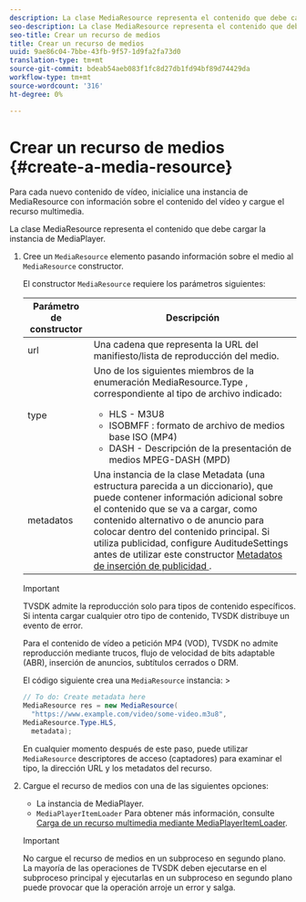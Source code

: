 ```yaml
---
description: La clase MediaResource representa el contenido que debe cargar la instancia de MediaPlayer.
seo-description: La clase MediaResource representa el contenido que debe cargar la instancia de MediaPlayer.
seo-title: Crear un recurso de medios
title: Crear un recurso de medios
uuid: 9ae86c04-7bbe-43fb-9f57-1d9fa2fa73d0
translation-type: tm+mt
source-git-commit: bdeab54aeb083f1fc8d27db1fd94bf89d74429da
workflow-type: tm+mt
source-wordcount: '316'
ht-degree: 0%

---
```



# Crear un recurso de medios {#create-a-media-resource}

Para cada nuevo contenido de vídeo, inicialice una instancia de MediaResource con información sobre el contenido del vídeo y cargue el recurso multimedia.

La clase MediaResource representa el contenido que debe cargar la instancia de MediaPlayer.

1. Cree un `MediaResource` elemento pasando información sobre el medio al `MediaResource` constructor.

   El constructor `MediaResource` requiere los parámetros siguientes:

   <table id="table_22886D6770FB45E99D35D0B90E6CC302"> 
   <thead> 
   <tr> 
      <th colname="col1" class="entry"> Parámetro de constructor </th> 
      <th colname="col2" class="entry"> Descripción </th> 
   </tr> 
   </thead>
   <tbody> 
   <tr> 
      <td colname="col1"> <span class="codeph"> url </span> </td> 
      <td colname="col2"> Una cadena que representa la URL del manifiesto/lista de reproducción del medio. </td> 
   </tr> 
   <tr> 
      <td colname="col1"> <span class="codeph"> type </span> </td> 
      <td colname="col2"> Uno de los siguientes miembros de la enumeración <span class="codeph"> MediaResource.Type </span> , correspondiente al tipo de archivo indicado: 
      <ul id="ul_C286ED3C31364B858A1C9AF3356E9282"> 
      <li id="li_25B24EF76D8849DE8764539F25E435FA"> <span class="codeph"> HLS </span> - M3U8 </li> 
      <li id="li_1344A41B434D49229E392F1AAF9ECA81"> <span class="codeph"> ISOBMFF </span> : formato de archivo de medios base ISO (MP4) </li> 
      <li id="li_92392073B7334916B06B16570C51AC91"> <span class="codeph"> DASH </span> - Descripción de la presentación de medios MPEG-DASH (MPD) </li> 
      </ul> </td> 
   </tr> 
   <tr> 
      <td colname="col1"> <span class="codeph"> metadatos </span> </td> 
      <td colname="col2"> Una instancia de la <span class="codeph"> clase Metadata </span> (una estructura parecida a un diccionario), que puede contener información adicional sobre el contenido que se va a cargar, como contenido alternativo o de anuncio para colocar dentro del contenido principal. Si utiliza publicidad, configure <span class="codeph"> AuditudeSettings </span> antes de utilizar este constructor <a href="/help/programming/tvsdk-3x-android-prog/android-3x-advertising/ad-insertion/ad-insertion-metadata/android-3x-ad-insertion-metadata.md"> Metadatos de inserción de publicidad </a>. </td> 
   </tr> 
   </tbody> 
   </table>

   >[!IMPORTANT]
   >
   >TVSDK admite la reproducción solo para tipos de contenido específicos. Si intenta cargar cualquier otro tipo de contenido, TVSDK distribuye un evento de error.
   >
   >Para el contenido de vídeo a petición MP4 (VOD), TVSDK no admite reproducción mediante trucos, flujo de velocidad de bits adaptable (ABR), inserción de anuncios, subtítulos cerrados o DRM.

   El código siguiente crea una `MediaResource` instancia:        >

   ```java
   // To do: Create metadata here 
   MediaResource res = new MediaResource( 
     "https://www.example.com/video/some-video.m3u8",  
   MediaResource.Type.HLS, 
     metadata); 
   ```

   En cualquier momento después de este paso, puede utilizar `MediaResource` descriptores de acceso (captadores) para examinar el tipo, la dirección URL y los metadatos del recurso.

1. Cargue el recurso de medios con una de las siguientes opciones:

   * La instancia de MediaPlayer.
   * `MediaPlayerItemLoader` Para obtener más información, consulte [Carga de un recurso multimedia mediante MediaPlayerItemLoader](../../../tvsdk-3x-android-prog/android-3x-content-playback-options-android2/mediaplayer-initialize-for-video/android-3x-media-resource-mediaplayeritemloader.md).

   >[!IMPORTANT]
   >
   >No cargue el recurso de medios en un subproceso en segundo plano. La mayoría de las operaciones de TVSDK deben ejecutarse en el subproceso principal y ejecutarlas en un subproceso en segundo plano puede provocar que la operación arroje un error y salga.
